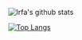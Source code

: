 ![Irfa's github stats](https://github-readme-stats.vercel.app/api?username=irfaardy&bg_color=30,159957,155799&title_color=fff&text_color=fff)

[![Top Langs](https://github-readme-stats.vercel.app/api/top-langs/?username=irfaardy&bg_color=30,E0EAFC,CFDEF3)](https://github.com/anuraghazra/github-readme-stats)
